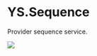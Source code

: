 # YS.Sequence
Provider sequence service. 

[![](https://github.com/yscorecore/ys.sequence/workflows/build/badge.svg)](https://github.com/yscorecore/ys.sequence/actions?query=workflow%3Abuild)
